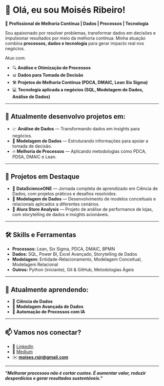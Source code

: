 
# 👋 Olá, eu sou Moisés Ribeiro!

🎯 **Profissional de Melhoria Contínua | Dados | Processos | Tecnologia**

Sou apaixonado por resolver problemas, transformar dados em decisões e impulsionar resultados por meio da melhoria contínua. Minha atuação combina **processos, dados e tecnologia** para gerar impacto real nos negócios.

Atuo com:
- 🔍 **Análise e Otimização de Processos**
- 📊 **Dados para Tomada de Decisão**
- 🛠️ **Projetos de Melhoria Contínua (PDCA, DMAIC, Lean Six Sigma)**
- 💻 **Tecnologia aplicada a negócios (SQL, Modelagem de Dados, Análise de Dados)**

---

## 🚀 Atualmente desenvolvo projetos em:
- 📈 **Análise de Dados** — Transformando dados em insights para negócios.
- 🔗 **Modelagem de Dados** — Estruturando informações para apoiar a tomada de decisão.
- 🔥 **Melhoria de Processos** — Aplicando metodologias como PDCA, PDSA, DMAIC e Lean.

---

## 💼 **Projetos em Destaque**
- 🔹 **DataScienceONE** — Jornada completa de aprendizado em Ciência de Dados, com projetos práticos e desafios resolvidos.
- 🔹 **Modelagem de Dados** — Desenvolvimento de modelos conceituais e relacionais aplicados a diferentes cenários.
- 🔹 **Alura Store Analysis** — Projeto de análise de performance de lojas, com storytelling de dados e insights acionáveis.

---

## 🛠️ **Skills e Ferramentas**
- **Processos:** Lean, Six Sigma, PDCA, DMAIC, BPMN
- **Dados:** SQL, Power BI, Excel Avançado, Storytelling de Dados
- **Modelagem:** Entidade-Relacionamento, Modelagem Conceitual, Modelagem Relacional
- **Outros:** Python (iniciante), Git & GitHub, Metodologias Ágeis

---

## 🌱 **Atualmente aprendendo:**
- 🔸 **Ciência de Dados**
- 🔸 **Modelagem Avançada de Dados**
- 🔸 **Automação de Processos com IA**

---

## 📫 **Vamos nos conectar?**
- 💼 [LinkedIn](https://www.linkedin.com/in/moisesrsjr/)
- 📝 [Medium](https://medium.com/@moises.rsjr)
- ✉️ **moises.rsjr@gmail.com**

---

**_"Melhorar processos não é cortar custos. É aumentar valor, reduzir desperdícios e gerar resultados sustentáveis."_**
